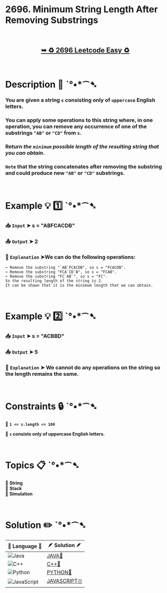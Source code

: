 # 2696. Minimum String Length After Removing Substrings

</br>

<h2 align="center"> 

<a href="https://leetcode.com/problems/minimum-string-length-after-removing-substrings/description/?envType=daily-question&envId=2024-10-07"><strong>➥ ♻️ 2696 Leetcode Easy ♻️ </strong></a>
</h2>

</br>

# Description 📜 ˋ°•*⁀➷

### You are given a string `s` consisting only of `uppercase` English letters.

### You can apply some operations to this string where, in one operation, you can remove any occurrence of one of the substrings `"AB"` or `"CD"` from `s`.

### Return *the `minimum` possible length of the resulting string that you can obtain*.

### `Note` that the string concatenates after removing the substring and could produce new `"AB"` or `"CD"` substrings.

</br>

# Example 💡 1️⃣ ˋ°•*⁀➷

  ### 📥 `Input`  ➤ s = "ABFCACDB"

  ### 📤 `Output`  ➤ 2

  ### 🔦 `Explanation`  ➤We can do the following operations:

    ➺ Remove the substring "`AB`FCACDB", so s = "FCACDB".
    ➺ Remove the substring "FCA`CD`B", so s = "FCAB".
    ➺ Remove the substring "FC`AB`", so s = "FC".
    So the resulting length of the string is 2.
    It can be shown that it is the minimum length that we can obtain.

</br>

# Example 💡 2️⃣ ˋ°•*⁀➷

  ### 📥 `Input` ➤ s = "ACBBD"

  ### 📤 `Output`  ➤ 5

  ### 🔦 `Explanation` ➤ We cannot do any operations on the string so the length remains the same.

</br>

# Constraints 🔒 ˋ°•*⁀➷

🔹 **`1 <= s.length <= 100`** </br>

🔹 **`s` consists only of uppercase English letters.** </br>

</br>

# Topics 📋 ˋ°•*⁀➷

🔸 **String**  </br>
🔸 **Stack**  </br>
🔸 **Simulation**  </br>

</br>

# Solution ✏️ ˋ°•*⁀➷

| 📒 Language 📒  | 🪶 Solution 🪶 |
| ------------- | ------------- |
|  ![Java](https://img.shields.io/badge/java-%23ED8B00.svg?style=for-the-badge&logo=openjdk&logoColor=white)  | [JAVA🍁]() |
|  ![C++](https://img.shields.io/badge/c++-%2300599C.svg?style=for-the-badge&logo=c%2B%2B&logoColor=white)  | [C++🎲]()  |
|  ![Python](https://img.shields.io/badge/python-3670A0?style=for-the-badge&logo=python&logoColor=ffdd54)    | [PYTHON🍰]() |
| ![JavaScript](https://img.shields.io/badge/javascript-%23323330.svg?style=for-the-badge&logo=javascript&logoColor=%23F7DF1E)   | [JAVASCRIPT☃️]() |

